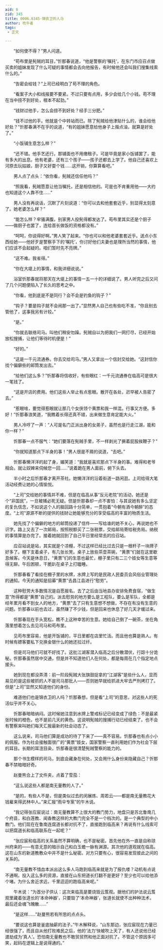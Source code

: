 ```yaml
---
aid: 6
zid: 345
title: 0006.0345-锦衣卫的人马
author: 吹牛者
tags: 
 - 正文

---
```




　　“如何使不得？”男人问道。

　　“苟布里是髡贼的耳目，”忻那春说道，“他是警察的‘嘱托’，在东门市应召点做买卖的姐妹发现了什么可疑的事情都会去向他报告，有时候他还会叫我们搜集线索什么的。”

　　“告密会给钱？”上司已经明白了苟不理的角色。

　　“看案子大小和线报要不要紧。不过只要有点用，多少会给几个小钱。苟不理在当中捞不到好处，根本不起劲。”

　　“钱财过他手，怎么会捞不到好处？经手三分肥。”

　　“钱不过他的手。他就是个中转站而已。除了髡贼给他津贴什么的，谁会给他好处？”忻那春满不在乎的说道，“有的姐妹愿意给他身子上揩点油，就算是好处了。”

　　“小饭铺生意怎么样？”

　　“还不错。他手艺还行。那铺面也不用缴租子。可是毕竟是家小饭铺罢了，能有多大的出息。他有老婆，还有三个孩子——孩子还都去上学了。他自己还喜欢上河原去玩姑娘，厨子又好耍个钱……这开销，你算算看吧。”

　　男人点了点头：“依你看，髡贼还信任他吗？”

　　“照我看，髡贼愿意让他当嘱托，还是相信他的。可是也不肯重用他——大约也知道这个人靠不住……”

　　男人没有再说话，沉默了片刻说道：“你可以去和他套套近乎，别显得太刻意了。她老婆怎么样？”

　　“能怎么样？牢骚满腹。别家男人投髡得都发达了。苟布里其实还是个厨子——做厨子也罢了，连给首长做饭的资格都没有。”

　　“呵呵，你说得好啊。”男人笑了起来。“你也可以和他老婆套套近乎。送点小东西给她——他好歹是警察手下的‘嘱托’，你讨好他们夫妻也是理所当然的事情，他们应该不会起疑的。咱们暂时先不亮牌。”

　　“这不难。我省得。”

　　“你在大堤上的事情，和我详细说说。”

　　浴室忻那春就将那天在大堤上的事情一五一十的详细说了。男人听完之后又问了几个问题便陷入了长久的思考之中。

　　“你看，他到底是不是同行？会不会是钓鱼的钩子？”

　　“钩子？要是钩子就不会闹那一出了。”显然男人自己也有些吃不准，“你且别去管他了，这事我另有计较。”

　　“是。”

　　“你就去联络司马。叫他们稍安勿躁。髡贼自以为把我们一网打尽，已经开始放松搜捕，让他们等待时机便是！”

　　“好的。”

　　“这是一千元流通券。你去交给司马。”男人又拿出一个信封交给她。“这封信你找个偏僻些的邮筒发出去。”

　　“给他们这么多？”忻那春将信收好，有些眼红：一千元流通券在临高可是很大一笔钱了。

　　“这是开店的费用。他们这些人举止有点惹眼。散开在各处，迟早被人告密了去。”

　　“惹眼啥，要觉得惹眼就让那几个女侠领个黄票和我一样混。行事又方便。多好！”忻那春浪笑道，“我瞧着长得还真不错，出来做生意肯定能大火。”

　　男人冷哼了一声：“人可是名门正派出身的女弟子，虽然也是行走江湖，能和你一样？”

　　忻那春一点不服气：“她们要落在髡贼手里，不一样剥光了撅着屁股挨鞭子？”

　　“你就知道那点下半身的事！”男人很是不屑的说道，“去吧。”

　　忻那春懒洋洋的起了身，媚笑道：“我就是喜欢那点下半身的事。难得和老爷相会。就让奴婢来伺候您一回……”说着跪在男人面前，俯下头去。

　　半小时之后忻那春才离开茶社。她懒洋洋的沿着街道一路闲逛。上司给得大笔活动经费让她的心情愉悦。

　　“上司”交给她的事情并不难，但是在临高从事“反元老院”的活动，她还是个“非国民”，一旦被捕必死无疑。但是忻那春却一点不害怕：与其说她有多么坚定的复仇信念，不如说这个人的脑回路十分简单，一贯抱着“今朝有酒今朝醉”的态度。“上司”源源不断的提供的钱财让她能够充分的享受临高的丰富的物质生活。

　　她先找了个偏僻的地方的邮筒投递了信件——写给谁的她不关心，再说她也不识字。路上又去了一次邮局，按照税额买了二张税票，交给邮局寄给税务局。纳税的事情算是办完了。接着她就回到了自己平日里经常去的应召站。

　　应召站说是站，其实就是个凉棚，不过这样已经比过去只是一根杆子一块牌子好多了。棚下支着桌子，有几张长凳。桌子上放些茶壶茶碗，“黄票”们就在这里歇息候客。今天是休息日，“黄票”们的生意也最忙，棚子里只有二三个妓女等生意等得无聊。午后困顿，干脆趴在桌子上打瞌睡。

　　忻那春看了看挂在棚子里的水牌，水牌上写的是民政人民委员会风俗业管理处的通知。今天的通知是招募“黄票”去昌江县进行“慰劳”。

　　这种慰劳大多数情况是自愿报名，去了之后由当地县办安排免费食宿，“做生意”所得都是“黄票”自己的。派去慰劳的地方要么是工程队，要么是军队，全都是经年累月看不到女人的地方，“黄票”去了只有生意想不想做，不存在有没有生意的问题。忻那春以前也去过，虽然赚了不少钱，但是回来也休息了好几天才缓过来。

　　忻那春现在手头宽松，瞧不上这种幸苦的生意。她给自己倒了一碗茶，坐在角落里想着怎么去见司马和苟布里。

　　见苟布里容易，他是开饭铺的，平日里都在店里忙活。而且他也算是熟人。有时候有嫖客要私下兑换金银什么的她还拉过纤。

　　但是司马他们可就不好找了。这批江湖客潜入临高之后分散潜伏，行踪十分诡秘。忻那春虽然居中交通，但是并不知道他们人在何处，都是每周在几个指定地点接头。

　　她到现在都没弄清：前一阶段髡贼大张旗鼓捉拿的“江湖客”是些什么人，显而易见的是这些被抓的人不是司马那批人——否则她早就给抓进大牢去严刑拷打了。但是“上司”显然又知道他们的身份。

　　难道他们也是锦衣卫的人吗？忻那春想，但是看“上司”的意思，对这些人的死活似乎并不关心。

　　忻那春暗暗纳闷。这时候她注意到水牌上警戒标记已经变成了绿色：不是最紧张时候的橙色，也不是前几天的黄色。这说明髡贼的搜捕行动已经结束了。也不会有警察来叫她们每天汇报最新的社会动态了。

　　这么说来，司马他们算是成功的待了下来了——真不容易。忻那春也有点小小的佩服。作为社会接触面很广的“黄票”妓女，国家警察一直利用她们作为社会下层的耳目。长期的耳渲目染，忻那春是很清楚髡贼警察的能力的。

　　那个书生模样的司马，到底会藏身在何处，又会用什么身份来隐藏自己？忻那春不禁暗暗好奇。

　　赵曼熊合上了文件夹，点着了雪茄：

　　“这么说这些人都是南无量教的人了。”

　　“是的，有些人不是，但是类似过去的闵展炼、周若云——都是南无量教花大钱雇来得武林中人。”来汇报“雨伞专案”的午木说。

　　“我记得张应宸说过：南无量教算不上很大的教门势力，地盘只是苏北鲁南几个府县，和白莲教、闻香教这样的大教门完全不是一个档次的。是一个典型的中小教门。他们现在在鲁南连腐道长都对抗不了，直接跑到临高来？再说有什么线索可以把腐道长和临高联系在一起呢？”

　　“张应宸和临高的关系虽然不算明确，也不是秘密。首先他在外一直是自称琼州府来的——有意无意的暗示自己和白玉蟾一脉有渊源。其次他的道观就在临高。这在山东的新道教教众中并不是什么秘密。对方只要有心，很容易发现彼此之间的关系的。

　　“南无量教不惜血本派出这么多人马跑到临高来就是为了报仇喽？动机有点说不通啊。投入这么多的资源，直接在山东把道长打翻不是更好？至少也可以给他添个堵。为什么舍近求远，千里迢迢的跑临高来呢。”

　　午木说：“为首分子供认：这次来临高是要烧毁云笈观。据他们的护法说云笈观里藏着张道长的‘本命神器’，只要毁了‘本命神器’，张道长就使不出种种法术，最后还会魂飞魄散……”

　　“是这样……”赵曼熊若有所思的点点头。

　　“要说这也算是釜底抽薪的法子。”午木解释说，“山东那边，张应宸现在力量已经很强了，而且自从他打败难民之后，他的‘法力’快被吹上天了，有人还说他已经渡劫成为‘真人’。恐怕南无量教也不敢贸贸然和他正面对抗了。不管这个原因多可笑，起码在逻辑上是说得通的。”


